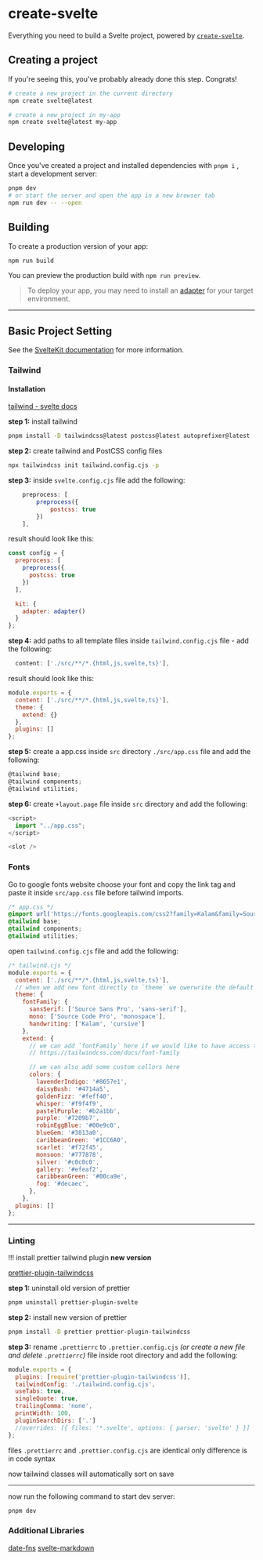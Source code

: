 # create-svelte

Everything you need to build a Svelte project, powered by [`create-svelte`](https://github.com/sveltejs/kit/tree/master/packages/create-svelte).

## Creating a project

If you're seeing this, you've probably already done this step. Congrats!

```bash
# create a new project in the current directory
npm create svelte@latest

# create a new project in my-app
npm create svelte@latest my-app
```

## Developing

Once you've created a project and installed dependencies with `pnpm i` , start a development server:

```bash
pnpm dev
# or start the server and open the app in a new browser tab
npm run dev -- --open
```

## Building

To create a production version of your app:

```bash
npm run build
```

You can preview the production build with `npm run preview`.

> To deploy your app, you may need to install an [adapter](https://kit.svelte.dev/docs/adapters) for your target environment.

---

## Basic Project Setting

See the [SvelteKit documentation](https://kit.svelte.dev/docs) for more information.

### Tailwind

#### Installation

[tailwind - svelte docs](https://tailwindcss.com/docs/guides/sveltekit)

**step 1:** install tailwind

```bash
pnpm install -D tailwindcss@latest postcss@latest autoprefixer@latest
```

**step 2:** create tailwind and PostCSS config files

```bash
npx tailwindcss init tailwind.config.cjs -p
```

**step 3:** inside `svelte.config.cjs` file add the following:

```js
	preprocess: [
		preprocess({
			postcss: true
		})
	],
```

result should look like this:

```js
const config = {
  preprocess: [
    preprocess({
      postcss: true
    })
  ],

  kit: {
    adapter: adapter()
  }
};
```

**step 4:** add paths to all template files inside `tailwind.config.cjs` file - add the following:

```js
  content: ['./src/**/*.{html,js,svelte,ts}'],
```

result should look like this:

```js
module.exports = {
  content: ['./src/**/*.{html,js,svelte,ts}'],
  theme: {
    extend: {}
  },
  plugins: []
};
```

**step 5:** create a app.css inside `src` directory `./src/app.css` file and add the following:

```js
@tailwind base;
@tailwind components;
@tailwind utilities;
```

**step 6:** create `+layout.page` file inside `src` directory and add the following:

```js
<script>
  import "../app.css";
</script>

<slot />
```

### Fonts

Go to google fonts website choose your font and copy the link tag and paste it inside `src/app.css` file before tailwind imports.

```css
/* app.css */
@import url('https://fonts.googleapis.com/css2?family=Kalam&family=Source+Code+Pro:wght@400;700&family=Source+Sans+Pro:ital,wght@0,400;0,700;0,900;1,400;1,700&display=swap');
@tailwind base;
@tailwind components;
@tailwind utilities;
```

open `tailwind.config.cjs` file and add the following:

```js
/* tailwind.cjs */
module.exports = {
  content: ['./src/**/*.{html,js,svelte,ts}'],
  // when we add new font directly to `theme` we owerwrite the default tailwind font family - good for branding use ONLY brand fonts
  theme: {
    fontFamily: {
      sansSerif: ['Source Sans Pro', 'sans-serif'],
      mono: ['Source Code Pro', 'monospace'],
      handwriting: ['Kalam', 'cursive']
    },
    extend: {
      // we can add `fontFamily` here if we would like to have access to tailwind predefined font families like `sans` and `serif`
      // https://tailwindcss.com/docs/font-family

      // we can also add some custom collors here
      colors: {
        lavenderIndigo: '#8657e1',
        daisyBush: '#4714a5',
        goldenFizz: '#feff40',
        whisper: '#f9f4f9',
        pastelPurple: '#b2a1bb',
        purple: '#7209b7',
        robinEggBlue: '#00e9c0',
        blueGem: '#3813a0',
        caribbeanGreen: '#1CC6A0',
        scarlet: '#f72f45',
        monsoon: '#777878',
        silver: '#c0c0c0',
        gallery: '#efeaf2',
        caribbeanGreen: '#00ca9e',
        fog: '#decaec',
      },
    },
  plugins: []
};
```

---

### Linting

!!! install prettier tailwind plugin **new version**

[prettier-plugin-tailwindcss](https://github.com/tailwindlabs/prettier-plugin-tailwindcss)

**step 1:** uninstall old version of prettier

```bash
pnpm uninstall prettier-plugin-svelte
```

**step 2:** install new version of prettier

```bash
pnpm install -D prettier prettier-plugin-tailwindcss
```

**step 3:** rename `.prettierrc` to `.prettier.config.cjs` _(or create a new file and delete `.prettierrc`)_ file inside root directory and add the following:

```js
module.exports = {
  plugins: [require('prettier-plugin-tailwindcss')],
  tailwindConfig: './tailwind.config.cjs',
  useTabs: true,
  singleQuote: true,
  trailingComma: 'none',
  printWidth: 100,
  pluginSearchDirs: ['.']
  //overrides: [{ files: '*.svelte', options: { parser: 'svelte' } }]
};
```

files `.prettierrc` and `.prettier.config.cjs` are identical only difference is in code syntax

now tailwind classes will automatically sort on save

---

<!-- **step 7:** create `+global.css` file inside `src` directory and add the following:

```js
@tailwind base;
@tailwind components;
@tailwind utilities;
``` -->

now run the following command to start dev server:

```bash
pnpm dev
```

### Additional Libraries

[date-fns](https://www.npmjs.com/package/date-fns)
[svelte-markdown](https://www.npmjs.com/package/svelte-markdown)
